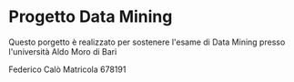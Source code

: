 # Progetto Data Mining 

Questo porgetto è realizzato per sostenere l'esame di Data Mining presso l'università Aldo Moro di Bari

Federico Calò 
Matricola 678191